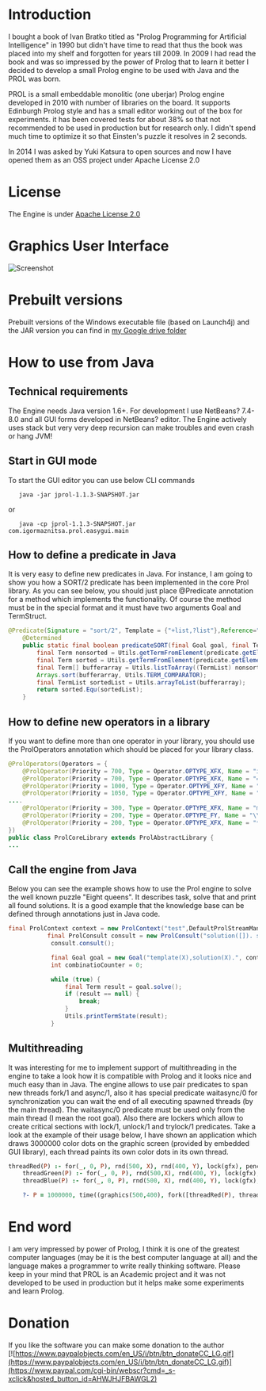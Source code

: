 Introduction
=============
I bought a book of Ivan Bratko titled as "Prolog Programming for Artificial Intelligence" in 1990 but didn't have time to read that thus the book was placed into my shelf and forgotten for years till 2009. In 2009 I had read the book and was so impressed by the power of Prolog that to learn it better I decided to develop a small Prolog engine to be used with Java and the PROL was born.

PROL is a small embeddable monolitic (one uberjar) Prolog engine developed in 2010 with number of libraries on the board. It supports Edinburgh Prolog style and has a small editor working out of the box for experiments. it has been covered tests for about 38% so that not recommended to be used in production but for research only. I didn't spend much time to optimize it so that Einsten's puzzle it resolves in 2 seconds.

In 2014 I was asked by Yuki Katsura to open sources and now I have opened them as an OSS project under Apache License 2.0

License
========
The Engine is under [Apache License 2.0](http://www.apache.org/licenses/LICENSE-2.0)

Graphics User Interface
========================
![Screenshot](https://github.com/raydac/jprol/blob/master/screenshotprolpad.jpg)

Prebuilt versions
==================
Prebuilt versions of the Windows executable file (based on Launch4j) and the JAR version you can find in [my Google drive folder](https://googledrive.com/host/0BxHnNp97IgMRSEN0VDFCMGYtZkk/)

How to use from Java
=====================
## Technical requirements
The Engine needs Java version 1.6+. For development I use NetBeans? 7.4-8.0 and all GUI forms developed in NetBeans? editor. The Engine actively uses stack but very very deep recursion can make troubles and even crash or hang JVM!

## Start in GUI mode
To start the GUI editor you can use below CLI commands
```
   java -jar jprol-1.1.3-SNAPSHOT.jar
```
or
```
   java -cp jprol-1.1.3-SNAPSHOT.jar com.igormaznitsa.prol.easygui.main
```
## How to define a predicate in Java
It is very easy to define new predicates in Java. For instance, I am going to show you how a SORT/2 predicate has been implemented in the core Prol library. As you can see below, you should just place @Predicate annotation for a method which implements the functionality. Of course the method must be in the special format and it must have two arguments Goal and TermStruct.
```Java
@Predicate(Signature = "sort/2", Template = {"+list,?list"},Reference="True if Sorted can be unified with a list holding the elements  of List, sorted to the standard order of terms")
    @Determined
    public static final boolean predicateSORT(final Goal goal, final TermStruct predicate) {
        final Term nonsorted = Utils.getTermFromElement(predicate.getElement(0));
        final Term sorted = Utils.getTermFromElement(predicate.getElement(1));
        final Term[] bufferarray = Utils.listToArray((TermList) nonsorted);
        Arrays.sort(bufferarray, Utils.TERM_COMPARATOR);
        final TermList sortedList = Utils.arrayToList(bufferarray);
        return sorted.Equ(sortedList);
    }
```
## How to define new operators in a library
If you want to define more than one operator in your library, you should use the ProlOperators annotation which should be placed for your library class.
```Java
@ProlOperators(Operators = {
    @ProlOperator(Priority = 700, Type = Operator.OPTYPE_XFX, Name = "is"),
    @ProlOperator(Priority = 700, Type = Operator.OPTYPE_XFX, Name = "="),
    @ProlOperator(Priority = 1000, Type = Operator.OPTYPE_XFY, Name = ","),
    @ProlOperator(Priority = 1050, Type = Operator.OPTYPE_XFY, Name = "->"),
....
    @ProlOperator(Priority = 300, Type = Operator.OPTYPE_XFX, Name = "mod"),
    @ProlOperator(Priority = 200, Type = Operator.OPTYPE_FY, Name = "\\"),
    @ProlOperator(Priority = 200, Type = Operator.OPTYPE_XFX, Name = "**")
})
public class ProlCoreLibrary extends ProlAbstractLibrary {
...
```
## Call the engine from Java
Below you can see the example shows how to use the Prol engine to solve the well known puzzle "Eight queens". It describes task, solve that and print all found solutions. It is a good example that the knowledge base can be defined through annotations just in Java code.
```Java
final ProlContext context = new ProlContext("test",DefaultProlStreamManagerImpl.getInstance());
           final ProlConsult consult = new ProlConsult("solution([]). solution([X/Y|Others]):-solution(Others),member(Y,[1,2,3,4,5,6,7,8]),notattack(X/Y,Others). notattack(_,[]). notattack(X/Y,[X1/Y1 | Others]):- Y=\\=Y1, Y1-Y=\\=X1-X, Y1-Y=\\=X-X1, notattack(X/Y,Others). member(Item,[Item|Rest]). member(Item,[First|Rest]):-member(Item,Rest). template([1/Y1,2/Y2,3/Y3,4/Y4,5/Y5,6/Y6,7/Y7,8/Y8]).", context);
            consult.consult();

            final Goal goal = new Goal("template(X),solution(X).", context);
            int combinatioCounter = 0;

            while (true) {
                final Term result = goal.solve();
                if (result == null) {
                    break;
                }
                Utils.printTermState(result);
            }
```
## Multithreading
It was interesting for me to implement support of multithreading in the engine to take a look how it is compatible with Prolog and it looks nice and much easy than in Java. The engine allows to use pair predicates to span new threads fork/1 and async/1, also it has special predicate waitasync/0 for synchronization you can wait the end of all executing spawned threads (by the main thread). The waitasync/0 predicate must be used only from the main thread (I mean the root goal). Also there are lockers which allow to create critical sections with lock/1, unlock/1 and trylock/1 predicates. Take a look at the example of their usage below, I have shown an application which draws 3000000 color dots on the graphic screen (provided by embedded GUI library), each thread paints its own color dots in its own thread. 
```Prolog
threadRed(P) :- for(_, 0, P), rnd(500, X), rnd(400, Y), lock(gfx), pencolor(red), dot(X, Y), unlock(gfx), fail.
    threadGreen(P) :- for(_, 0, P), rnd(500,X), rnd(400, Y), lock(gfx), pencolor(green), dot(X, Y), unlock(gfx), fail.
    threadBlue(P) :- for(_, 0, P), rnd(500, X), rnd(400, Y), lock(gfx), pencolor(blue), dot(X,Y), unlock(gfx), fail.

    ?- P = 1000000, time((graphics(500,400), fork([threadRed(P), threadGreen(P), threadBlue(P)]))).
```
End word
=========
I am very impressed by power of Prolog, I think it is one of the greatest computer languages (may be it is the best computer language at all) and the language makes a programmer to write really thinking software. Please keep in your mind that PROL is an Academic project and it was not developed to be used in production but it helps make some experiments and learn Prolog. 

# Donation   
If you like the software you can make some donation to the author   
[![https://www.paypalobjects.com/en_US/i/btn/btn_donateCC_LG.gif](https://www.paypalobjects.com/en_US/i/btn/btn_donateCC_LG.gif)](https://www.paypal.com/cgi-bin/webscr?cmd=_s-xclick&hosted_button_id=AHWJHJFBAWGL2)
